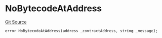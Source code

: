 # NoBytecodeAtAddress
[Git Source](https://github.com/thrackle-io/rules-protocol/blob/2955538441cd4ad2d51a27d7c28af7eec4cd8814/src/economic/ruleStorage/RuleStorageDiamondLib.sol)


```solidity
error NoBytecodeAtAddress(address _contractAddress, string _message);
```


